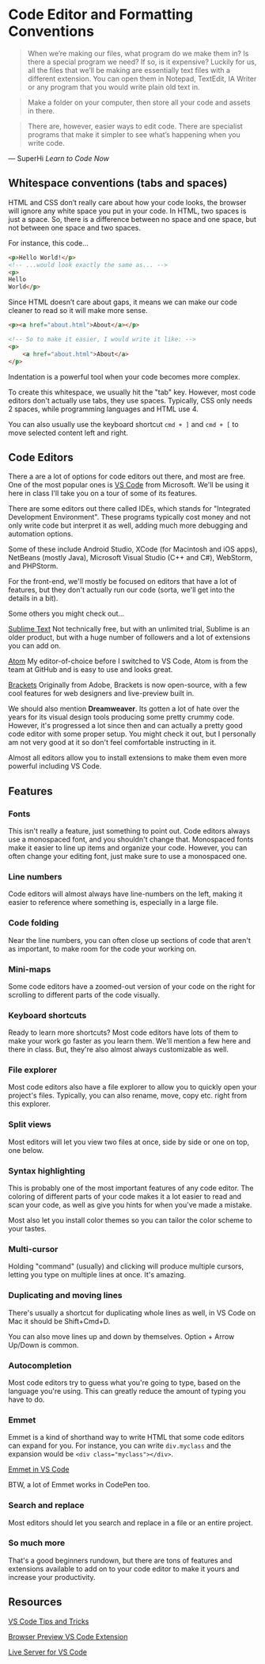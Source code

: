 # Code Editor and Formatting Conventions

> When we’re making our files, what program do we make them in? Is there a special program we need? If so, is it expensive? Luckily for us, all the files that we’ll be making are essentially text files with a different extension. You can open them in Notepad, TextEdit, IA Writer or any program that you would write plain old text in.

> Make a folder on your computer, then store all your code and assets in there.

> There are, however, easier ways to edit code. There are specialist programs that make it simpler to see what’s happening when you write code.

&mdash; SuperHi _Learn to Code Now_

## Whitespace conventions (tabs and spaces)

HTML and CSS don’t really care about how your code looks, the browser will ignore any white space you put in your code. In HTML, two spaces is just a space. So, there is a difference between no space and one space, but not between one space and two spaces.


For instance, this code...
```html
<p>Hello World!</p>
<!-- ...would look exactly the same as... -->
<p>
Hello 
World</p>
```

Since HTML doesn’t care about gaps, it means we can make our code cleaner to read so it will make more sense.

```html 
<p><a href="about.html">About</a></p>

<!-- So to make it easier, I would write it like: -->
<p>
    <a href="about.html">About</a>
</p>
```

Indentation is a powerful tool when your code becomes more complex.

To create this whitespace, we usually hit the "tab" key. However, most code editors don't actually use tabs, they use spaces. Typically, CSS only needs 2 spaces, while programming languages and HTML use 4.

You can also usually use the keyboard shortcut `cmd + ]` and `cmd + [` to move selected content left and right.

## Code Editors

There a are a lot of options for code editors out there, and most are free. One of the most popular ones is [VS Code](https://code.visualstudio.com/) from Microsoft. We'll be using it here in class I'll take you on a tour of some of its features.

There are some editors out there called IDEs, which stands for "Integrated Development Environment". These programs typically cost money and not only write code but interpret it as well, adding much more debugging and automation options.

Some of these include Android Studio, XCode (for Macintosh and iOS apps), NetBeans (mostly Java), Microsoft Visual Studio (C++ and C#), WebStorm, and PHPStorm.

For the front-end, we'll mostly be focused on editors that have a lot of features, but they don't actually run our code (sorta, we'll get into the details in a bit). 

Some others you might check out...

[Sublime Text](https://www.sublimetext.com/)
Not technically free, but with an unlimited trial, Sublime is an older product, but with a huge number of followers and a lot of extensions you can add on. 

[Atom](https://atom.io/)
My editor-of-choice before I switched to VS Code, Atom is from the team at GitHub and is easy to use and looks great.

[Brackets](http://brackets.io/)
Originally from Adobe, Brackets is now open-source, with a few cool features for web designers and live-preview built in.

We should also mention **Dreamweaver**. Its gotten a lot of hate over the years for its visual design tools producing some pretty crummy code. However, it's progressed a lot since then and can actually a pretty good code editor with some proper setup. You might check it out, but I personally am not very good at it so don't feel comfortable instructing in it. 

Almost all editors allow you to install extensions to make them even more powerful including VS Code.

## Features

### Fonts

This isn't really a feature, just something to point out. Code editors always use a monospaced font, and you shouldn't change that. Monospaced fonts make it easier to line up items and organize your code. However, you can often change your editing font, just make sure to use a monospaced one.

### Line numbers

Code editors will almost always have line-numbers on the left, making it easier to reference where something is, especially in a large file. 

### Code folding

Near the line numbers, you can often close up sections of code that aren't as important, to make room for the code your working on.

### Mini-maps

Some code editors have a zoomed-out version of your code on the right for scrolling to different parts of the code visually.

### Keyboard shortcuts

Ready to learn more shortcuts? Most code editors have lots of them to make your work go faster as you learn them. We'll mention a few here and there in class. But, they're also almost always customizable as well.

### File explorer

Most code editors also have a file explorer to allow you to quickly open your project's files. Typically, you can also rename, move, copy etc. right from this explorer.

### Split views

Most editors will let you view two files at once, side by side or one on top, one below.

### Syntax highlighting

This is probably one of the most important features of any code editor. The coloring of different parts of your code makes it a lot easier to read and scan your code, as well as give you hints for when you've made a mistake. 

Most also let you install color themes so you can tailor the color scheme to your tastes.

### Multi-cursor

Holding "command" (usually) and clicking will produce multiple cursors, letting you type on multiple lines at once. It's amazing.

### Duplicating and moving lines

There's usually a shortcut for duplicating whole lines as well, in VS Code on Mac it should be Shift+Cmd+D. 

You can also move lines up and down by themselves. Option + Arrow Up/Down is common.

### Autocompletion

Most code editors try to guess what you're going to type, based on the language you're using. This can greatly reduce the amount of typing you have to do.

### Emmet

Emmet is a kind of shorthand way to write HTML that some code editors can expand for you. For instance, you can write `div.myclass` and the expansion would be `<div class="myclass"></div>`.

[Emmet in VS Code](https://code.visualstudio.com/docs/editor/emmet)

BTW, a lot of Emmet works in CodePen too.

### Search and replace

Most editors should let you search and replace in a file or an entire project.

### So much more

That's a good beginners rundown, but there are tons of features and extensions available to add on to your code editor to make it yours and increase your productivity.

## Resources

[VS Code Tips and Tricks](https://code.visualstudio.com/docs/getstarted/tips-and-tricks)

[Browser Preview VS Code Extension](https://marketplace.visualstudio.com/items?itemName=auchenberg.vscode-browser-preview)

[Live Server for VS Code](https://marketplace.visualstudio.com/items?itemName=ritwickdey.LiveServer)

